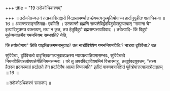 +++
title = "19 तदोकोधिकरणम्"

+++
॥ तदोकोग्रज्वलनं तत्प्रकाशितद्वारो विद्यासामर्थ्यात्तच्छेषयत्वनुस्मृतियोगाच्च हार्दानुगृहीतः शताधिकया ॥ 16 ॥ अवान्तरसङ्गतिमाह- एवमिति । उत्क्रान्तौ ब्रह्मणि सम्पत्तेविर्द्वदविदुषोस्तुल्यत्वात् "समाना चे" इत्यादिसूत्रमत्र वक्त्तव्यम्, तथा न कृत, तत्र हेतुर्विदुषो ब्रह्मसम्पत्तावविवादः । तत्रेत्यादि- किं विदुषो मूर्धन्यनाङ्यैव गमननियमः सम्भवति? नेति,

किं तयोर्ध्वमाय" न्निति यादृच्छिकगमनानुवाद? उत नाडीविशेषेण गमननियमविधिः? नाड्या दुविर्वेचाः? उत

सुविवेचाः, दुर्विवेचत्वे दादृच्छिकगत्यनुवादपक्षस्य न्याय्यत्वान्नियमासम्भवः, सुविवेचत्वे नियमविधिपरत्वोपपत्तेर्गतिनियमसम्भवः । परे तु अपरविद्याविषयमिमं विचारमाहुः, तत्पूर्ववदयुक्त्तम्, "तस्य हैतस्य हृदयस्याग्रं प्रद्योतते तेन प्रद्योदेनैष आत्मा निष्कामति" इतीदं वाक्यमत्रापेक्षितं पूर्वत्रोपात्तत्वान्नात्रोदाहृतम् ॥ 16 ॥

॥ तदोकोऽधिकरणं समाप्तम् ॥

